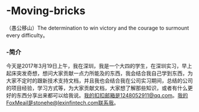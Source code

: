 # -Moving-bricks
（愚公移山）The determination to win victory and the courage to surmount every difficulty。
### -简介
今天是2017年3月19日上午，我在深圳，我是一个大四的学生，在深圳实习，早上起床突发奇想，想问大家贡献一点力所能及的东西，我会结合我自己学到东西，为大家不定时的跟新技术支持文档，并且我也会结合我在公司实习期间，总结的公司的项目经验，学习方式等，为大家贡献文档，大家想了解那些知识，或者有什么更好的东西分享出来都可以给我说。我的扣扣邮箱是1248052911@qq.com。我的FoxMeail是stonehe@lexinfintech.com联系我。
